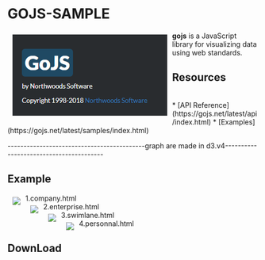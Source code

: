 # GOJS-SAMPLE

<a href="https://gojs.net/latest/index.html"><img src="https://github.com/azcvcza/gojs-Sample/blob/master/gojs.png" align="left" hspace="10" vspace="6"></a>

**gojs**  is a JavaScript library for visualizing data using web standards. 

## Resources
</br>
* [API Reference](https://gojs.net/latest/api/index.html)
* [Examples](https://gojs.net/latest/samples/index.html)

-------------------------------------------graph are made in d3.v4----------------------------------------
## Example
1.company.html
<img src="https://github.com/azcvcza/gojs-Sample/tree/master/img/company.png" align="left" hspace="10" vspace="6">
</br>
2.enterprise.html
<img src="https://github.com/azcvcza/gojs-Sample/tree/master/img/enterprise.png" align="left" hspace="10" vspace="6">
</br>
3.swimlane.html
<img src="https://github.com/azcvcza/gojs-Sample/tree/master/img/swimlane.png" align="left" hspace="10" vspace="6">
</br>
4.personnal.html
<img src="https://github.com/azcvcza/gojs-Sample/tree/master/img/personal.png" align="left" hspace="10" vspace="6">
</br>



## DownLoad

